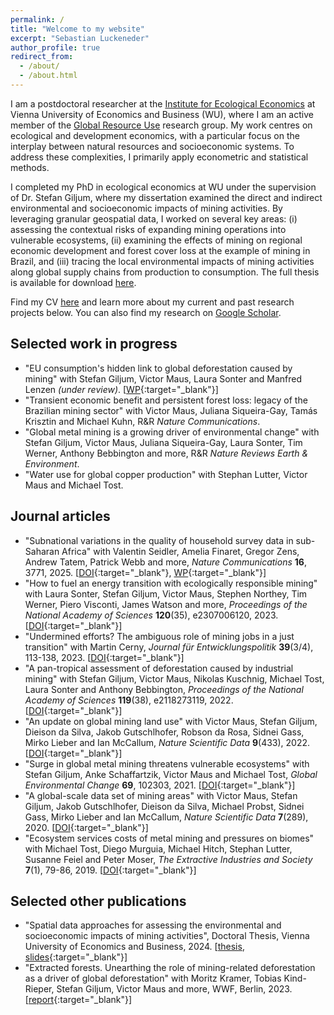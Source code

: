 ```yaml
---
permalink: /
title: "Welcome to my website"
excerpt: "Sebastian Luckeneder"
author_profile: true
redirect_from: 
  - /about/
  - /about.html
---
```


I am a postdoctoral researcher at the <a href="https://www.wu.ac.at/en/ecolecon/institute" target="_blank">Institute for Ecological Economics</a> at Vienna University of Economics and Business (WU), where I am an active member of the <a href="https://resource-use.global/" target="_blank">Global Resource Use</a> research group. My work centres on ecological and development economics, with a particular focus on the interplay between natural resources and socioeconomic systems. To address these complexities, I primarily apply econometric and statistical methods.

I completed my PhD in ecological economics at WU under the supervision of Dr. Stefan Giljum, where my dissertation examined the direct and indirect environmental and socioeconomic impacts of mining activities. By leveraging granular geospatial data, I worked on several key areas: (i) assessing the contextual risks of expanding mining operations into vulnerable ecosystems, (ii) examining the effects of mining on regional economic development and forest cover loss at the example of mining in Brazil, and (iii) tracing the local environmental impacts of mining activities along global supply chains from production to consumption. The full thesis is available for download <a href="https://sluckeneder.github.io/files/Luckeneder-thesis-2024.pdf" target="_blank" onclick="gtag('event', 'download', {'event_category': 'PDF', 'event_label': 'thesis'});">here</a>.

Find my CV <a href="https://sluckeneder.github.io/files/CV.pdf" target="_blank" onclick="gtag('event', 'download', {'event_category': 'PDF', 'event_label': 'CV'});">here</a> and learn more about my current and past research projects below. You can also find my research on <a href="https://scholar.google.at/citations?user=lggrSN4AAAAJ" target="_blank">Google Scholar</a>.

## Selected work in progress 

* "EU consumption's hidden link to global deforestation caused by mining" with Stefan Giljum, Victor Maus, Laura Sonter and Manfred Lenzen _(under review)_. [[WP](https://research.wu.ac.at/en/publications/eu-consumptions-hidden-link-to-global-deforestation-caused-by-min){:target="_blank"}]
* "Transient economic benefit and persistent forest loss: legacy of the Brazilian mining sector" with Victor Maus, Juliana Siqueira-Gay, Tamás Krisztin and Michael Kuhn, R&R _Nature Communications_.
* "Global metal mining is a growing driver of environmental change" with Stefan Giljum, Victor Maus, Juliana Siqueira-Gay, Laura Sonter, Tim Werner, Anthony Bebbington and more, R&R _Nature Reviews Earth & Environment_.
* "Water use for global copper production" with Stephan Lutter, Victor Maus and Michael Tost.

## Journal articles

* "Subnational variations in the quality of household survey data in sub-Saharan Africa" with Valentin Seidler, Amelia Finaret, Gregor Zens, Andrew Tatem, Patrick Webb and more, _Nature Communications_ **16**, 3771, 2025. [[DOI](https://doi.org/10.1038/s41467-025-58776-5){:target="_blank"}, [WP](https://papers.ssrn.com/sol3/papers.cfm?abstract_id=4508419){:target="_blank"}]
* "How to fuel an energy transition with ecologically responsible mining" with Laura Sonter, Stefan Giljum, Victor Maus, Stephen Northey, Tim Werner, Piero Visconti, James Watson and more, _Proceedings of the National Academy of Sciences_ **120**(35), e2307006120, 2023. [[DOI](https://doi.org/10.1073/pnas.2307006120){:target="_blank"}]
* "Undermined efforts? The ambiguous role of mining jobs in a just transition" with Martin Cerny, _Journal für Entwicklungspolitik_ **39**(3/4), 113-138, 2023. [[DOI](https://doi.org/10.20446/JEP-2414-3197-39-3-113){:target="_blank"}]
* "A pan-tropical assessment of deforestation caused by industrial mining" with Stefan Giljum, Victor Maus, Nikolas Kuschnig, Michael Tost, Laura Sonter and Anthony Bebbington, _Proceedings of the National Academy of Sciences_ **119**(38), e2118273119, 2022. [[DOI](https://doi.org/10.1073/pnas.2118273119){:target="_blank"}]
* "An update on global mining land use" with Victor Maus, Stefan Giljum, Dieison da Silva, Jakob Gutschlhofer, Robson da Rosa, Sidnei Gass, Mirko Lieber and Ian McCallum, _Nature Scientific Data_ **9**(433), 2022. [[DOI](https://doi.org/10.1038/s41597-022-01547-4){:target="_blank"}]
* "Surge in global metal mining threatens vulnerable ecosystems" with Stefan Giljum, Anke Schaffartzik, Victor Maus and Michael Tost, _Global Environmental Change_ **69**, 102303, 2021. [[DOI](https://doi.org/10.1016/j.gloenvcha.2021.102303){:target="_blank"}]
* "A global-scale data set of mining areas" with Victor Maus, Stefan Giljum, Jakob Gutschlhofer, Dieison da Silva, Michael Probst, Sidnei Gass, Mirko Lieber and Ian McCallum, _Nature Scientific Data_ **7**(289), 2020. [[DOI](https://doi.org/10.1038/s41597-020-00624-w){:target="_blank"}]
* "Ecosystem services costs of metal mining and pressures on biomes" with Michael Tost, Diego Murguia, Michael Hitch, Stephan Lutter, Susanne Feiel and Peter Moser, _The Extractive Industries and Society_ **7**(1), 79-86, 2019. [[DOI](https://doi.org/10.1016/j.exis.2019.11.013){:target="_blank"}]

##  Selected other publications

* "Spatial data approaches for assessing the environmental and socioeconomic impacts of mining activities", Doctoral Thesis, Vienna University of Economics and Business, 2024. [<a href="https://sluckeneder.github.io/files/Luckeneder-thesis-2024.pdf" target="_blank" onclick="gtag('event', 'download', {'event_category': 'PDF', 'event_label': 'thesis'});">thesis</a>, [slides](https://sluckeneder.github.io/files/slides-defensio.pdf){:target="_blank"}]
* "Extracted forests. Unearthing the role of mining-related deforestation as a driver of global deforestation" with Moritz Kramer, Tobias Kind-Rieper, Stefan Giljum, Victor Maus and more, WWF, Berlin, 2023. [[report](https://www.wwf.de/fileadmin/fm-wwf/Publikationen-PDF/Wald/WWF-Studie-Extracted-Forests.pdf){:target="_blank"}]
